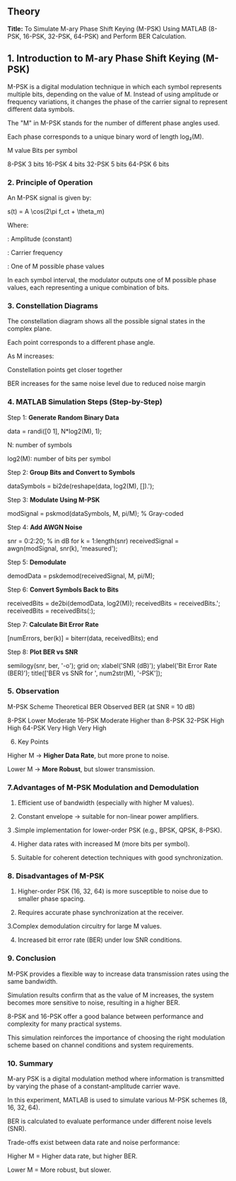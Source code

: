 
##  Theory

**Title:** To Simulate M-ary Phase Shift Keying (M-PSK) Using MATLAB (8-PSK, 16-PSK, 32-PSK, 64-PSK) and Perform BER Calculation.
## 1. Introduction to M-ary Phase Shift Keying (M-PSK)

M-PSK is a digital modulation technique in which each symbol represents multiple bits, depending on the value of M. Instead of using amplitude or frequency variations, it changes the phase of the carrier signal to represent different data symbols.

The "M" in M-PSK stands for the number of different phase angles used.

Each phase corresponds to a unique binary word of length log₂(M).


M value	Bits per symbol

8-PSK	3 bits
16-PSK	4 bits
32-PSK	5 bits
64-PSK	6 bits

### 2. Principle of Operation

An M-PSK signal is given by:

s(t) = A \cos(2\pi f_ct + \theta_m)

Where:

: Amplitude (constant)

: Carrier frequency

: One of M possible phase values


In each symbol interval, the modulator outputs one of M possible phase values, each representing a unique combination of bits.


### 3. Constellation Diagrams

The constellation diagram shows all the possible signal states in the complex plane.

Each point corresponds to a different phase angle.

As M increases:

Constellation points get closer together

BER increases for the same noise level due to reduced noise margin

### 4. MATLAB Simulation Steps (Step-by-Step)

 Step 1: **Generate Random Binary Data**

data = randi([0 1], N*log2(M), 1);

N: number of symbols

log2(M): number of bits per symbol

 Step 2: **Group Bits and Convert to Symbols**

dataSymbols = bi2de(reshape(data, log2(M), []).');

Step 3: **Modulate Using M-PSK**

modSignal = pskmod(dataSymbols, M, pi/M);  % Gray-coded

 Step 4: **Add AWGN Noise**

snr = 0:2:20; % in dB
for k = 1:length(snr)
    receivedSignal = awgn(modSignal, snr(k), 'measured');

Step 5: **Demodulate**

demodData = pskdemod(receivedSignal, M, pi/M);

 Step 6: **Convert Symbols Back to Bits**

receivedBits = de2bi(demodData, log2(M));
    receivedBits = receivedBits.';
    receivedBits = receivedBits(:);

 Step 7: **Calculate Bit Error Rate**

[numErrors, ber(k)] = biterr(data, receivedBits);
end

 Step 8: **Plot BER vs SNR**

semilogy(snr, ber, '-o');
grid on;
xlabel('SNR (dB)');
ylabel('Bit Error Rate (BER)');
title(['BER vs SNR for ', num2str(M), '-PSK']);

 ### 5. Observation

M-PSK Scheme	Theoretical BER	Observed BER (at SNR = 10 dB)

8-PSK	Lower	Moderate
16-PSK	Moderate	Higher than 8-PSK
32-PSK	High	High
64-PSK	Very High	Very High

6. Key Points

 Higher M → **Higher Data Rate**, but more prone to noise.

Lower M → **More Robust**, but slower transmission.
### 7.Advantages of M-PSK Modulation and Demodulation

1. Efficient use of bandwidth (especially with higher M values).

2. Constant envelope → suitable for non-linear power amplifiers.

3 .Simple implementation for lower-order PSK (e.g., BPSK, QPSK, 8-PSK).

4. Higher data rates with increased M (more bits per symbol).

5. Suitable for coherent detection techniques with good synchronization.

### 8. Disadvantages of M-PSK

1. Higher-order PSK (16, 32, 64) is more susceptible to noise due to smaller phase spacing.

2. Requires accurate phase synchronization at the receiver.

3.Complex demodulation circuitry for large M values.

4. Increased bit error rate (BER) under low SNR conditions.

 ### 9. Conclusion

M-PSK provides a flexible way to increase data transmission rates using the same bandwidth.

Simulation results confirm that as the value of M increases, the system becomes more sensitive to noise, resulting in a higher BER.

8-PSK and 16-PSK offer a good balance between performance and complexity for many practical systems.

This simulation reinforces the importance of choosing the right modulation scheme based on channel conditions and system requirements.
### 10. Summary

M-ary PSK is a digital modulation method where information is transmitted by varying the phase of a constant-amplitude carrier wave.

In this experiment, MATLAB is used to simulate various M-PSK schemes (8, 16, 32, 64).

BER is calculated to evaluate performance under different noise levels (SNR).

Trade-offs exist between data rate and noise performance:

Higher M = Higher data rate, but higher BER.

Lower M = More robust, but slower.



